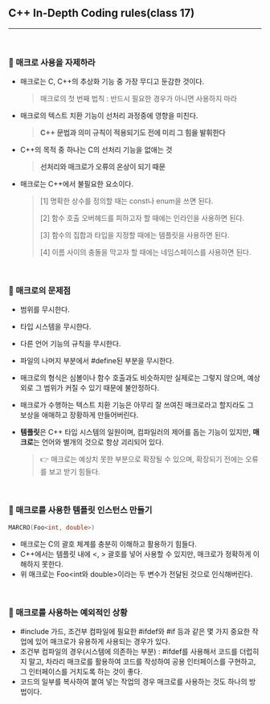 ## C++ In-Depth Coding rules(class 17)

***

<br>

### :pushpin: 매크로 사용을 자제하라

- 매크로는 C, C++의 추상화 기능 중 가장 무디고 둔감한 것이다.

  > 매크로의 첫 번째 법칙 : 반드시 필요한 경우가 아니면 사용하지 마라

- 매크로의 텍스트 치환 기능이 선처리 과정중에 영향을 미친다.

  > **C++ 문법과 의미 규칙이 적용되기도 전에 미리 그 힘을 발휘한다**

- C++의 목적 중 하나는 C의 선처리 기능을 없애는 것

  > **선처리와 매크로가 오류의 온상이 되기 때문**

- 매크로는 C++에서 불필요한 요소이다.

  > [1] 명확한 상수를 정의할 때는 const나 enum을 쓰면 된다.
  >
  > [2] 함수 호출 오버헤드를 피하고자 할 때에는 인라인을 사용하면 된다.
  >
  > [3] 함수의 집합과 타입을 지정할 때에는 템플릿을 사용하면 된다.
  >
  > [4] 이름 사이의 충돌을 막고자 할 때에는 네임스페이스를 사용하면 된다.

<br>

### :pushpin: 매크로의 문제점

- 범위를 무시한다.

- 타입 시스템을 무시한다.

- 다른 언어 기능의 규칙을 무시한다.

- 파일의 나머지 부분에서 #define된 부분을 무시한다.

- 매크로의 형식은 심볼이나 함수 호출과도 비슷하지만 실제로는 그렇지 않으며, 예상 외로 그 범위가 커질 수 있기 때문에 불안정하다.

- 매크로가 수행하는 텍스트 치환 기능은 아무리 잘 쓰여진 매크로라고 할지라도 그 보상을 애매하고 장황하게 만들어버린다.

- **템플릿**은 C++ 타입 시스템의 일원이며, 컴파일러의 제어를 돕는 기능이 있지만, **매크로**는 언어와 별개의 것으로 항상 괴리되어 있다.

  > :point_right: 매크로는 예상치 못한 부분으로 확장될 수 있으며, 확장되기 전에는 오류를 보고 받기 힘들다.

<br>

### :pushpin: 매크로를 사용한 템플릿 인스턴스 만들기

```c++
MARCRO(Foo<int, double>)
```

- 매크로는 C의 괄호 체계를 충분히 이해하고 활용하기 힘들다.
- C++에서는 템플릿 내에 <, > 괄호를 넣어 사용할 수 있지만, 매크로가 정확하게 이해하지 못한다.
- 위 매크로는 Foo<int와 double>이라는 두 변수가 전달된 것으로 인식해버린다.

<br>

### :pushpin: 매크로를 사용하는 예외적인 상황

- #include 가드, 조건부 컴파일에 필요한 #ifdef와 #if 등과 같은 몇 가지 중요한 작업에 있어 매크로가 유용하게 사용되는 경우가 있다.
- 조건부 컴파일의 경우(시스템에 의존하는 부분) : #ifdef를 사용해서 코드를 더럽히지 말고, 차라리 매크로를 활용하여 코드를 작성하여 공용 인터페이스를 구현하고, 그 인터페이스를 거치도록 하는 것이 좋다.
- 코드의 일부를 복사하여 붙여 넣는 작업의 경우 매크로를 사용하는 것도 하나의 방법이다.